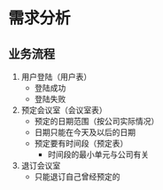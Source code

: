 # 需求分析


## 业务流程
1. 用户登陆（用户表）
	- 登陆成功
	- 登陆失败
2. 预定会议室（会议室表）
	- 预定的日期范围（按公司实际情况）
	- 日期只能在今天及以后的日期
	- 预定要有时间段（预定表）
		- 时间段的最小单元与公司有关
3. 退订会议室
	- 只能退订自己曾经预定的